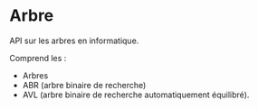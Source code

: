 # Arbre

API sur les arbres en informatique.

Comprend les : 
- Arbres
- ABR (arbre binaire de recherche)
- AVL (arbre binaire de recherche automatiquement équilibré).

